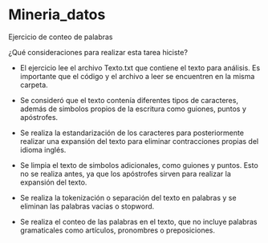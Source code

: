 # Mineria_datos
Ejercicio de conteo de palabras

¿Qué consideraciones para realizar esta tarea hiciste?

* El ejercicio lee el archivo Texto.txt que contiene el texto para análisis. Es importante que el código y el archivo a leer se encuentren en la misma carpeta.

* Se consideró que el texto contenía diferentes tipos de caracteres, además de simbolos propios de la escritura como guiones, puntos y apóstrofes. 

* Se realiza la estandarización de los caracteres para posteriormente realizar una expansión del texto para eliminar contracciones propias del idioma inglés.

* Se limpia el texto de simbolos adicionales, como guiones y puntos. Esto no se realiza antes, ya que los apóstrofes sirven para realizar la expansión del texto.

* Se realiza la tokenización o separación del texto en palabras y se eliminan las palabras vacias o stopword.

* Se realiza el conteo de las palabras en el texto, que no incluye palabras gramaticales como artículos, pronombres o preposiciones.
